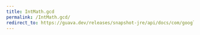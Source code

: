 ```yaml
---
title: IntMath.gcd
permalink: /IntMath.gcd/
redirect_to: https://guava.dev/releases/snapshot-jre/api/docs/com/google/common/math/IntMath.html#gcd-int-int-
---
```


